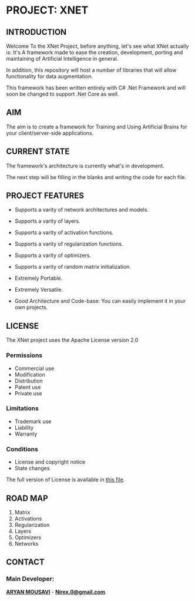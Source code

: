 # PROJECT: XNET

## INTRODUCTION

Welcome To the XNet Project, before anything, let's see what XNet actually is: 
It's A framework made to ease the creation, development, porting and maintaining of Artificial Intelligence in general.

In addition, this repository will host a number of libraries that will allow functionality for data augmentation.

This framework has been written entirely with C# .Net Framework and will soon be changed to support .Net Core as well.

## AIM 

The aim is to create a framework for Training and Using Artificial Brains for your client/server-side applications.

## CURRENT STATE

The framework's architecture is currently what's in development.

The next step will be filling in the blanks and writing the code for each file.

## PROJECT FEATURES

- Supports a varity of network architectures and models.

- Supports a varity of layers.

- Supports a varity of activation functions.

- Supports a varity of regularization functions.

- Supports a varity of optimizers.

- Supports a varity of random matrix initialization.

- Extremely Portable.

- Extremely Versatile.

- Good Architecture and Code-base: You can easily implement it in your own projects.

## LICENSE

The XNet project uses the Apache License version 2.0

### Permissions
- Commercial use
- Modification
- Distribution
- Patent use
- Private use

### Limitations
- Trademark use
- Liability
- Warranty

### Conditions
- License and copyright notice
- State changes

The full version of License is available in [this file](https://github.com/nirex0/XNet/blob/master/LICENSE).

## ROAD MAP

1) Matrix 
2) Activations
3) Regularization
4) Layers
5) Optimizers
6) Networks

## CONTACT

### Main Developer:

**[ARYAN MOUSAVI](https://nirex0.github.io/)** - **[Nirex.0@gmail.com](mailto:nirex.0@gmail.com)**.
